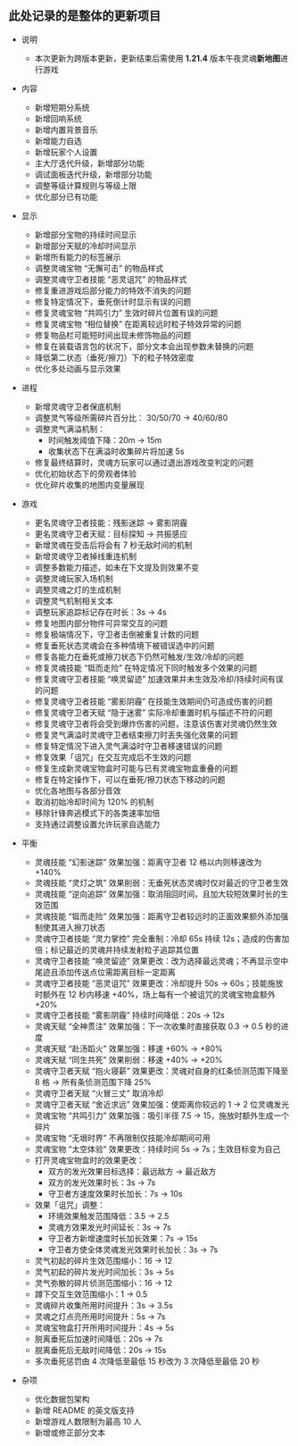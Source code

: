 ## 此处记录的是整体的更新项目
- 说明
    - 本次更新为跨版本更新，更新结束后需使用 **1.21.4** 版本午夜灵魂**新地图**进行游戏

- 内容
    - 新增短期分系统
    - 新增回响系统
    - 新增内置背景音乐
    - 新增能力自选
    - 新增玩家个人设置
    - 主大厅迭代升级，新增部分功能
    - 调试面板迭代升级，新增部分功能
    - 调整等级计算规则与等级上限
    - 优化部分已有功能

- 显示
    - 新增部分宝物的持续时间显示
    - 新增部分天赋的冷却时间显示
    - 新增所有能力的标签展示
    - 调整灵魂宝物 “无懈可击” 的物品样式
    - 调整灵魂守卫者技能 “恶灵诅咒” 的物品样式
    - 修复重进游戏后部分能力的特效不消失的问题
    - 修复特定情况下，垂死倒计时显示有误的问题
    - 修复灵魂宝物 “共鸣引力” 生效时碎片位置有误的问题
    - 修复灵魂宝物 “相位替换” 在距离较远时粒子特效异常的问题
    - 修复物品栏可能短时间出现未修饰物品的问题
    - 修复在装载语言包的状况下，部分文本会出现参数未替换的问题
    - 降低第二状态（垂死/擦刀）下的粒子特效密度
    - 优化多处动画与显示效果

- 进程
    - 新增灵魂守卫者保底机制
    - 调整灵气等级所需碎片百分比： 30/50/70 → 40/60/80
    - 调整灵气满溢机制：
        - 时间触发阈值下降：20m → 15m
        - 收集状态下在满溢时收集碎片将加速 5s
    - 修复最终结算时，灵魂方玩家可以通过退出游戏改变判定的问题
    - 优化初始状态下的旁观者体验
    - 优化碎片收集的地图内变量展现

- 游戏
    - 更名灵魂守卫者技能：残影迷踪 → 雾影阴霾
    - 更名灵魂守卫者天赋：目标探知 → 共振感应
    - 新增灵魂在受击后将会有 7 秒无敌时间的机制
    - 新增灵魂守卫者掉线重连机制
    - 调整多数能力描述，如未在下文提及则效果不变
    - 调整灵魂玩家入场机制
    - 调整灵魂之灯的生成机制
    - 调整灵气机制相关文本
    - 调整玩家追踪标记存在时长：3s → 4s
    - 修复地图内部分物件可异常交互的问题
    - 修复极端情况下，守卫者击倒被重复计数的问题
    - 修复垂死状态灵魂会在多种情境下被错误选中的问题
    - 修复各能力在垂死或擦刀状态下仍然可触发/生效/冷却的问题
    - 修复灵魂技能 “铤而走险” 在特定情况下同时触发多个效果的问题
    - 修复灵魂守卫者技能 “唤灵留迹” 加速效果并未生效及冷却/持续时间有误的问题
    - 修复灵魂守卫者技能 “雾影阴霾” 在技能生效期间仍可造成伤害的问题
    - 修复灵魂守卫者天赋 “隐于迷雾” 实际冷却重置时机与描述不符的问题
    - 修复灵魂守卫者将会受到爆炸伤害的问题，注意该伤害对灵魂仍然生效
    - 修复灵气满溢时灵魂守卫者结束擦刀时丢失强化效果的问题
    - 修复特定情况下进入灵气满溢时守卫者移速错误的问题
    - 修复效果「诅咒」在交互完成后不生效的问题
    - 修复生成新灵魂宝物盒时可能与已有灵魂宝物盒重叠的问题
    - 修复在特定操作下，可以在垂死/擦刀状态下移动的问题
    - 优化各地图与各部分音效
    - 取消初始冷却时间为 120% 的机制
    - 移除针锋奔逃模式下的各类速率加倍
    - 支持通过调整设置允许玩家自选能力

- 平衡
    - 灵魂技能 “幻影迷踪” 效果加强：距离守卫者 12 格以内则移速改为 +140%
    - 灵魂技能 “灵灯之筑” 效果削弱：无垂死状态灵魂时仅对最近的守卫者生效
    - 灵魂技能 “逆向追踪” 效果加强：取消阻回时间，且加大较短效果时长的生效范围
    - 灵魂技能 “铤而走险” 效果加强：距离守卫者较远时的正面效果额外添加强制使其进入擦刀状态
    - 灵魂守卫者技能 “灵力掌控” 完全重制：冷却 65s 持续 12s；造成的伤害加倍；标记最近的灵魂并持续发射粒子追踪其位置
    - 灵魂守卫者技能 “唤灵留迹” 效果更改：改为选择最远灵魂；不再显示空中尾迹且添加传送点位需距离目标一定距离
    - 灵魂守卫者技能 “恶灵诅咒” 效果更改：冷却提升 50s → 60s；技能施放时额外在 12 秒内移速 +40%，场上每有一个被诅咒的灵魂宝物盒额外 +20%
    - 灵魂守卫者技能 “雾影阴霾” 持续时间降低：20s → 12s
    - 灵魂天赋 “全神贯注” 效果加强：下一次收集时直接获取 0.3 → 0.5 秒的进度
    - 灵魂天赋 “赴汤蹈火” 效果加强：移速 +60% → +80%
    - 灵魂天赋 “同生共死” 效果削弱：移速 +40% → +20%
    - 灵魂守卫者天赋 “抱火寝薪” 效果更改：灵魂对自身的红条侦测范围下降至 8 格 → 所有条侦测范围下降 25%
    - 灵魂守卫者天赋 “火冒三丈” 取消冷却
    - 灵魂守卫者天赋 “舍近求远” 效果加强：使距离你较远的 1 → 2 位灵魂发光
    - 灵魂宝物 “共鸣引力” 效果加强：吸引半径 7.5 → 15，施放时额外生成一个碎片
    - 灵魂宝物 “无垠时界” 不再限制仅技能冷却期间可用
    - 灵魂宝物 “太空体验” 效果更改：持续时间 5s → 7s；生效目标变为自己
    - 打开灵魂宝物盒时的效果更改：
        - 双方的发光效果目标选择：最远敌方 → 最近敌方
        - 双方的发光效果时长：3s → 7s
        - 守卫者方速度效果时长加长：7s → 10s
    - 效果「诅咒」调整：
        - 环境效果触发范围降低：3.5 → 2.5
        - 灵魂方效果发光时间延长：3s → 7s
        - 守卫者方新增速度时长加长效果：7s → 15s
        - 守卫者方使全体灵魂发光效果时长加长：3s → 7s
    - 灵气初起的碎片生效范围缩小：16 → 12
    - 灵气初起的碎片发光时间加长：3s → 5s
    - 灵气弥散的碎片侦测范围缩小：16 → 12
    - 蹲下交互生效范围缩小：1 → 0.5
    - 灵魂碎片收集所用时间提升：3s → 3.5s
    - 灵魂之灯点亮所用时间提升：5s → 7s
    - 灵魂宝物盒打开所用时间提升：4s → 5s
    - 脱离垂死后加速时间降低：20s → 7s
    - 脱离垂死后无敌时间降低：20s → 15s
    - 多次垂死惩罚由 4 次降低至最低 15 秒改为 3 次降低至最低 20 秒

- 杂项
    - 优化数据包架构
    - 新增 README 的英文版支持
    - 新增游戏人数限制为最高 10 人
    - 新增或修正部分文本